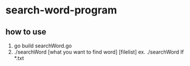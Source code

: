 # search-word-program
## how to use
1. go build searchWord.go
2. ./searchWord [what you want to find word] [filelist]
   ex. ./searchWord If *.txt